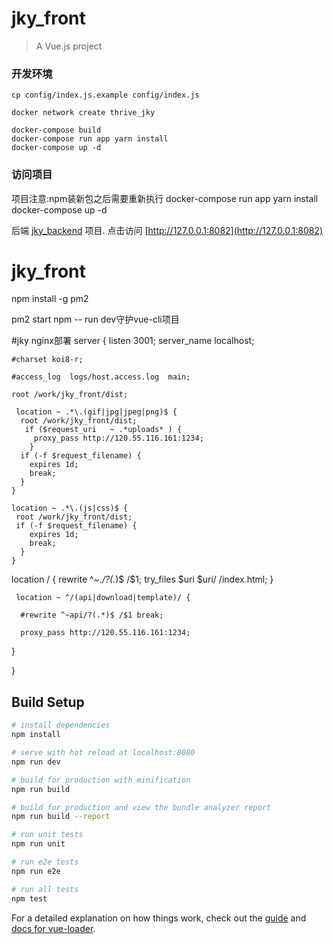# jky_front

> A Vue.js project


### 开发环境

	cp config/index.js.example config/index.js

	docker network create thrive_jky

	docker-compose build
	docker-compose run app yarn install
	docker-compose up -d

### 访问项目

项目注意:npm装新包之后需要重新执行 docker-compose run app yarn install  docker-compose up -d

后端 [jky_backend](http://120.55.242.229/root/jky_backend) 项目.
点击访问 [http://127.0.0.1:8082](http://127.0.0.1:8082)


# jky_front

npm install -g pm2

pm2 start npm -- run dev守护vue-cli项目

#jky
nginx部署
server {
    listen       3001;
    server_name  localhost;

    #charset koi8-r;

    #access_log  logs/host.access.log  main;

    root /work/jky_front/dist;

     location ~ .*\.(gif|jpg|jpeg|png)$ {
      root /work/jky_front/dist;
       if ($request_uri   ~ .*uploads* ) {
         proxy_pass http://120.55.116.161:1234;
        }
      if (-f $request_filename) {
        expires 1d;
        break;
      }
    }

    location ~ .*\.(js|css)$ {
     root /work/jky_front/dist;
     if (-f $request_filename) {
        expires 1d;
        break;
      }
    }
   location / {
      rewrite ^~.*/?(.*)$ /$1;
      try_files $uri $uri/ /index.html;
   }

     location ~ ^/(api|download|template)/ {

      #rewrite ^~api/?(.*)$ /$1 break;

      proxy_pass http://120.55.116.161:1234;
   }

}



## Build Setup

``` bash
# install dependencies
npm install

# serve with hot reload at localhost:8080
npm run dev

# build for production with minification
npm run build

# build for production and view the bundle analyzer report
npm run build --report

# run unit tests
npm run unit

# run e2e tests
npm run e2e

# run all tests
npm test
```

For a detailed explanation on how things work, check out the [guide](http://vuejs-templates.github.io/webpack/) and [docs for vue-loader](http://vuejs.github.io/vue-loader).
